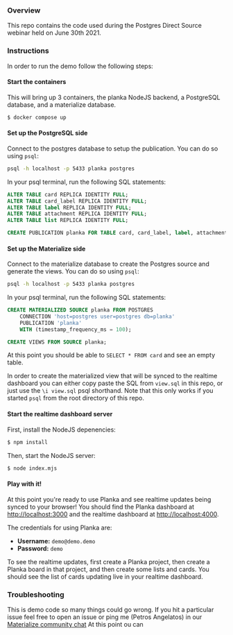 ### Overview

This repo contains the code used during the Postgres Direct Source webinar held
on June 30th 2021.

### Instructions

In order to run the demo follow the following steps:

#### Start the containers
This will bring up 3 containers, the planka NodeJS backend, a PostgreSQL
database, and a materialize database.

```bash
$ docker compose up
```

#### Set up the PostgreSQL side

Connect to the postgres database to setup the publication. You can do so using `psql`:

```bash
psql -h localhost -p 5433 planka postgres
```

In your psql terminal, run the following SQL statements:

```sql
ALTER TABLE card REPLICA IDENTITY FULL;
ALTER TABLE card_label REPLICA IDENTITY FULL;
ALTER TABLE label REPLICA IDENTITY FULL;
ALTER TABLE attachment REPLICA IDENTITY FULL;
ALTER TABLE list REPLICA IDENTITY FULL;

CREATE PUBLICATION planka FOR TABLE card, card_label, label, attachment, list;
```

#### Set up the Materialize side

Connect to the materialize database to create the Postgres source and generate
the views. You can do so using `psql`:

```bash
psql -h localhost -p 5433 planka postgres
```

In your psql terminal, run the following SQL statements:

```sql
CREATE MATERIALIZED SOURCE planka FROM POSTGRES
    CONNECTION 'host=postgres user=postgres db=planka'
    PUBLICATION 'planka'
    WITH (timestamp_frequency_ms = 100);

CREATE VIEWS FROM SOURCE planka;
```

At this point you should be able to `SELECT * FROM card` and see an empty table.

In order to create the materialized view that will be synced to the realtime
dashboard you can either copy paste the SQL from `view.sql` in this repo, or
just use the `\i view.sql` psql shorthand. Note that this only works if you
started `psql` from the root directory of this repo.

#### Start the realtime dashboard server

First, install the NodeJS depenencies:

```bash
$ npm install
```

Then, start the NodeJS server:

```bash
$ node index.mjs
```

#### Play with it!

At this point you're ready to use Planka and see realtime updates being synced
to your browser! You should find the Planka dashboard at
[http://localhost:3000](http://localhost:3000) and the realtime dashboard at
[http://localhost:4000](http://localhost:4000).

The credentials for using Planka are:

* **Username:** `demo@demo.demo`
* **Password:** `demo`

To see the realtime updates, first create a Planka project, then create a
Planka board in that project, and then create some lists and cards. You should
see the list of cards updating live in your realtime dashboard.


### Troubleshooting

This is demo code so many things could go wrong. If you hit a particular issue
feel free to open an issue or ping me (Petros Angelatos) in our [Materialize
community chat](https://materialize.com/s/chat)
At this point ou can
